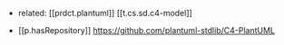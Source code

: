 
- related: [[prdct.plantuml]] [[t.cs.sd.c4-model]]

- [[p.hasRepository]] https://github.com/plantuml-stdlib/C4-PlantUML
